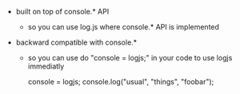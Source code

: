 * built on top of console.* API
  * so you can use log.js where console.* API is implemented

* backward compatible with console.*
  * so you can use do "console = logjs;" in your code to use logjs immediatly

    console	= logjs;
    console.log("usual", "things", "foobar");
  

